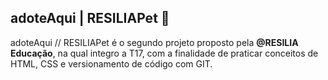 ## **adoteAqui | RESILIAPet** 🐾 
adoteAqui // RESILIAPet é o segundo projeto proposto pela **@RESILIA Educação**, na qual integro a T17, com a finalidade de praticar conceitos de HTML, CSS e versionamento de código com GIT.

